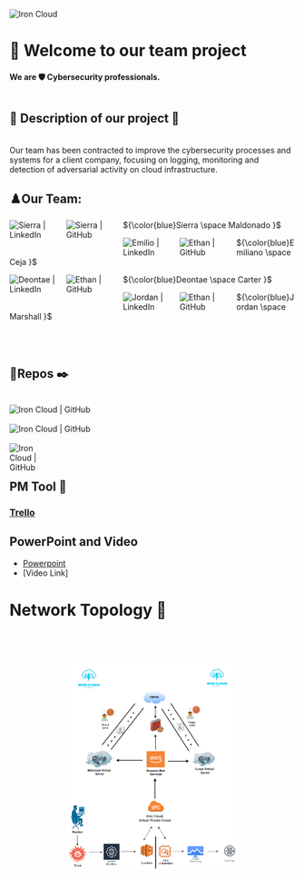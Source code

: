 ![Iron Cloud](https://github.com/IronCloudSecurity/.github/blob/main/profile/Iron-Cloud.png)
  <h1>
  👋 Welcome to our team project
  </h1>
  <h4>
    We are 🛡️ Cybersecurity professionals.
</br>
</br>
  <h4>
  
## 💾 Description of our project 🚧
</br>
  Our team has been contracted to improve the cybersecurity processes and systems for a client company, focusing on logging, monitoring and detection of adversarial activity on cloud infrastructure.
  
## ♟️Our Team:
<a href="https://www.linkedin.com/in/Sierra-maldonado/"><img align="left" src="https://img.shields.io/badge/linkedin-%230077B5.svg?style=for-the-badge&logo=linkedin&logoColor=white" alt="Sierra | LinkedIn" width="100px"/></a>
<a href="https://github.com/Magicwolfes"><img align="left" src="https://img.shields.io/badge/github-%23121011.svg?style=for-the-badge&logo=github&logoColor=white" alt="Sierra  | GitHub" width="100px"/></a>
<p align="left"> ${\color{blue}Sierra \space Maldonado }$ </p> </p> <a href="https://www.linkedin.com/in/emilioceja/"><img align="left" src="https://img.shields.io/badge/linkedin-%230077B5.svg?style=for-the-badge&logo=linkedin&logoColor=white" alt="Emilio | LinkedIn" width="100px"/></a>
<a href="https://github.com/JesusCEVC"><img align="left" src="https://img.shields.io/badge/github-%23121011.svg?style=for-the-badge&logo=github&logoColor=white" alt="Ethan  | GitHub" width="100px"/></a>
<p align="left"> ${\color{blue}Emiliano \space Ceja }$ </p> <a href="https://www.linkedin.com/in/deontae-carter-4bb707233/"><img align="left" src="https://img.shields.io/badge/linkedin-%230077B5.svg?style=for-the-badge&logo=linkedin&logoColor=white" alt="Deontae | LinkedIn" width="100px"/></a>
<a href="https://github.com/DeontaeCarter"><img align="left" src="https://img.shields.io/badge/github-%23121011.svg?style=for-the-badge&logo=github&logoColor=white" alt="Ethan  | GitHub" width="100px"/></a>
<p align="left"> ${\color{blue}Deontae \space Carter }$ </p> <a href="https://www.linkedin.com/in/jordan-marshall-9663a1254/"><img align="left" src="https://img.shields.io/badge/linkedin-%230077B5.svg?style=for-the-badge&logo=linkedin&logoColor=white" alt="Jordan | LinkedIn" width="100px"/></a>
<a href="https://github.com/Jmarshall25"><img align="left" src="https://img.shields.io/badge/github-%23121011.svg?style=for-the-badge&logo=github&logoColor=white" alt="Ethan  | GitHub" width="100px"/></a>
<p align="left"> ${\color{blue}Jordan \space Marshall }$ </p>
</br>
</br>

##    🔎Repos ✒️
</br>
<a href="https://github.com/IronCloudSecurity/SOPs#readme"><img align="left" src="https://img.shields.io/badge/Standard Operating Procedure-black" alt="Iron Cloud | GitHub" width="300px"/></a
</br>
</br>
</br>
<a href="https://github.com/IronCloudSecurity/Documentation#readme"><img align="left" src="https://img.shields.io/badge/Documentation-black" alt="Iron Cloud | GitHub" width="160px"/></a>
</br>
</br>
<a href="https://github.com/IronCloudSecurity/Scripts#readme"><img align="left" src="https://img.shields.io/badge/Scripts-black" alt="Iron Cloud | GitHub" width="80px"/></a>
</br>
</br>

## PM Tool 🎯
### [Trello](https://trello.com/b/NjbABYRP/iron-cloud)

## PowerPoint and Video
- [Powerpoint](https://github.com/IronCloudSecurity/Documentation/blob/main/Iron%20Cloud%20.pdf)
- [Video Link]
 
# Network Topology 🧩
</br>
</br>
<p align="center"> 
<a href="https://github.com/IronCloudSecurity/Documentation/blob/main/Network%20Top%203.png"><img src="https://github.com/IronCloudSecurity/Documentation/blob/main/Network%20Top%203.png" width="60%" height="60%"/></a>
<p align="left">
   <br>
  <br>
   <br> 
   <br> 
   <br>
    <br>
     <br> 
     <br>
      <br>
       <br>
        <br>
 <br>

